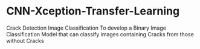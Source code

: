# CNN-Xception-Transfer-Learning
Crack Detection Image Classification To develop a Binary Image Classification Model that can classify images containing Cracks from those without Cracks
